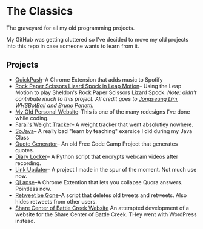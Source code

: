 # The Classics
The graveyard for all my old programming projects.

My GitHub was getting cluttered so I've decided to move my old projects into this repo in case someone wants to learn from it.

## Projects
* [QuickPush]()&ndash;A Chrome Extension that adds music to Spotify
* [Rock Paper Scissors Lizard Spock in Leap Motion]()&ndash; Using the Leap Motion to play Sheldon's Rock Paper Scissors Lizard Spock. *Note: didn't contribute much to this project. All credit goes to [Jongseung Lim](https://github.com/penandlim), [WHSBotBall](https://github.com/WHSBotball) and [Bruno Penetti](https://github.com/bpeynetti).*
* [My Old Personal Website]()&ndash;This is one of the many redesigns I've done while coding.
* [Farai's Weight Tracker]()&ndash; A weight tracker that went absolutley nowhere.
* [SoJava]()&ndash; A really bad "learn by teaching" exersice I did during my Java Class
* [Quote Generator]()&ndash; An old Free Code Camp Project that generates quotes.
* [Diary Locker]()&ndash; A Python script that encrypts webcam videos after recording.
* [Link Updater]()&ndash; A project I made in the spur of the moment. Not much use now.
* [QLapse]()&ndash;A Chrome Extention that lets you collapse Quora answers. Pointless now.
* [Retweet be Gone]()&ndash;A script that deletes old tweets and retweets. Also hides retweets from other users.
* [Share Center of Battle Creek Website]() An attempted development of a website for the Share Center of Battle Creek. THey went with WordPress instead.